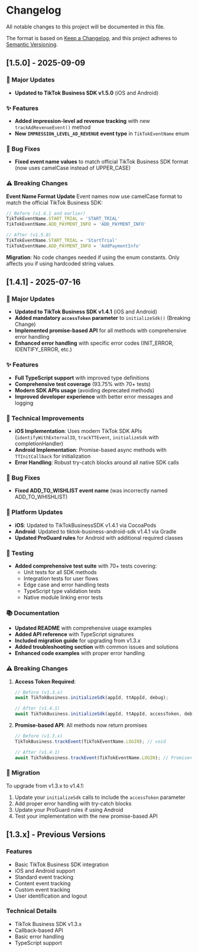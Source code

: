 # Changelog

All notable changes to this project will be documented in this file.

The format is based on [Keep a Changelog](https://keepachangelog.com/en/1.0.0/),
and this project adheres to [Semantic Versioning](https://semver.org/spec/v2.0.0.html).

## [1.5.0] - 2025-09-09

### 🚀 Major Updates

- **Updated to TikTok Business SDK v1.5.0** (iOS and Android)

### ✨ Features

- **Added impression-level ad revenue tracking** with new `trackAdRevenueEvent()` method
- **New `IMPRESSION_LEVEL_AD_REVENUE` event type** in `TikTokEventName` enum

### 🐛 Bug Fixes

- **Fixed event name values** to match official TikTok Business SDK format (now uses camelCase instead of UPPER_CASE)

### ⚠️ Breaking Changes

**Event Name Format Update**
Event names now use camelCase format to match the official TikTok Business SDK:

```js
// Before (v1.4.1 and earlier)
TikTokEventName.START_TRIAL = 'START_TRIAL'
TikTokEventName.ADD_PAYMENT_INFO = 'ADD_PAYMENT_INFO'

// After (v1.5.0)
TikTokEventName.START_TRIAL = 'StartTrial'
TikTokEventName.ADD_PAYMENT_INFO = 'AddPaymentInfo'
```

**Migration**: No code changes needed if using the enum constants. Only affects you if using hardcoded string values.

## [1.4.1] - 2025-07-16

### 🚀 Major Updates

- **Updated to TikTok Business SDK v1.4.1** (iOS and Android)
- **Added mandatory `accessToken` parameter** to `initializeSdk()` (Breaking Change)
- **Implemented promise-based API** for all methods with comprehensive error handling
- **Enhanced error handling** with specific error codes (INIT_ERROR, IDENTIFY_ERROR, etc.)

### ✨ Features

- **Full TypeScript support** with improved type definitions
- **Comprehensive test coverage** (93.75% with 70+ tests)
- **Modern SDK APIs usage** (avoiding deprecated methods)
- **Improved developer experience** with better error messages and logging

### 🔧 Technical Improvements

- **iOS Implementation**: Uses modern TikTok SDK APIs (`identifyWithExternalID`, `trackTTEvent`, `initializeSdk` with completionHandler)
- **Android Implementation**: Promise-based async methods with `TTInitCallback` for initialization
- **Error Handling**: Robust try-catch blocks around all native SDK calls

### 🐛 Bug Fixes

- **Fixed ADD_TO_WISHLIST event name** (was incorrectly named ADD_TO_WHISHLIST)

### 📱 Platform Updates

- **iOS**: Updated to TikTokBusinessSDK v1.4.1 via CocoaPods
- **Android**: Updated to tiktok-business-android-sdk v1.4.1 via Gradle
- **Updated ProGuard rules** for Android with additional required classes

### 🧪 Testing

- **Added comprehensive test suite** with 70+ tests covering:
  - Unit tests for all SDK methods
  - Integration tests for user flows
  - Edge case and error handling tests
  - TypeScript type validation tests
  - Native module linking error tests

### 📚 Documentation

- **Updated README** with comprehensive usage examples
- **Added API reference** with TypeScript signatures
- **Included migration guide** for upgrading from v1.3.x
- **Added troubleshooting section** with common issues and solutions
- **Enhanced code examples** with proper error handling

### ⚠️ Breaking Changes

1. **Access Token Required**: 
   ```js
   // Before (v1.3.x)
   await TikTokBusiness.initializeSdk(appId, ttAppId, debug);
   
   // After (v1.4.1)
   await TikTokBusiness.initializeSdk(appId, ttAppId, accessToken, debug);
   ```

2. **Promise-based API**: All methods now return promises
   ```js
   // Before (v1.3.x)
   TikTokBusiness.trackEvent(TikTokEventName.LOGIN); // void
   
   // After (v1.4.1)
   await TikTokBusiness.trackEvent(TikTokEventName.LOGIN); // Promise<string>
   ```

### 🔄 Migration

To upgrade from v1.3.x to v1.4.1:

1. Update your `initializeSdk` calls to include the `accessToken` parameter
2. Add proper error handling with try-catch blocks
3. Update your ProGuard rules if using Android
4. Test your implementation with the new promise-based API

## [1.3.x] - Previous Versions

### Features
- Basic TikTok Business SDK integration
- iOS and Android support
- Standard event tracking
- Content event tracking
- Custom event tracking
- User identification and logout

### Technical Details
- TikTok Business SDK v1.3.x
- Callback-based API
- Basic error handling
- TypeScript support